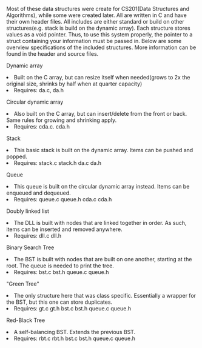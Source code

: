 Most of these data structures were create for CS201(Data Structures and Algorithms), while some were created later.
All are written in C and have their own header files. All includes are either standard or build on other structures(e.g. stack is build on the dynamic array).
Each structure stores values as a void pointer. Thus, to use this system properly, the pointer to a struct containing your information must be passed in.
Below are some overview specifications of the included structures. More information can be found in the header and source files.

Dynamic array
<li>Built on the C array, but can resize itself when needed(grows to 2x the original size, shrinks by half when at quarter capacity)
<li>Requires: da.c, da.h

Circular dynamic array
<li>Also built on the C array, but can insert/delete from the front or back. Same rules for growing and shrinking apply.
<li>Requires: cda.c. cda.h

Stack
<li>This basic stack is built on the dynamic array. Items can be pushed and popped.
<li>Requires: stack.c stack.h da.c da.h

Queue
<li>This queue is built on the circular dynamic array instead. Items can be enqueued and dequeued.
<li>Requires: queue.c queue.h cda.c cda.h

Doubly linked list
<li>The DLL is built with nodes that are linked together in order. As such, items can be inserted and removed anywhere.
<li>Requires: dll.c dll.h

Binary Search Tree
<li>The BST is built with nodes that are built on one another, starting at the root. The queue is needed to print the tree.
<li>Requires: bst.c bst.h queue.c queue.h

"Green Tree"
<li>The only structure here that was class specific. Essentially a wrapper for the BST, but this one can store duplicates.
<li>Requires: gt.c gt.h bst.c bst.h queue.c queue.h

Red-Black Tree
<li>A self-balancing BST. Extends the previous BST.
<li>Requires: rbt.c rbt.h bst.c bst.h queue.c queue.h